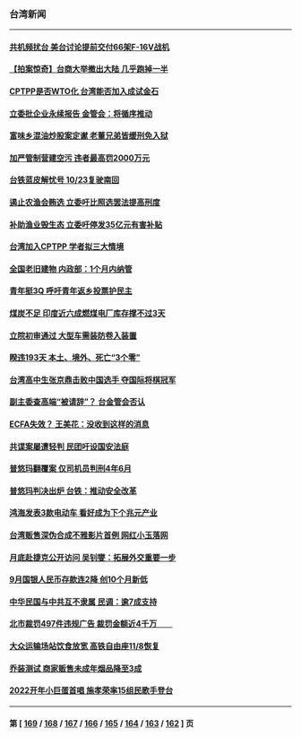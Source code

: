 ### 台湾新闻
---
#### [共机频扰台 美台讨论提前交付66架F-16V战机](../../pages/ncid1349361/n13313373.md) 
#### [【拍案惊奇】台商大举撤出大陆 几乎跑掉一半](../../pages/ncid1349361/n13313044.md) 
#### [CPTPP是否WTO化 台湾能否加入成试金石](../../pages/ncid1349361/n13312786.md) 
#### [立委批企业永续报告  金管会：将循序推动](../../pages/ncid1349361/n13312797.md) 
#### [富味乡混油炒股案定谳 老董兄弟皆缓刑免入狱](../../pages/ncid1349361/n13312844.md) 
#### [加严管制营建空污 违者最高罚2000万元](../../pages/ncid1349361/n13312842.md) 
#### [台铁蓝皮解忧号 10/23复驶南回](../../pages/ncid1349361/n13312705.md) 
#### [遏止农渔会贿选 立委吁比照选罢法提高刑度](../../pages/ncid1349361/n13312789.md) 
#### [补助渔业毁生态 立委吁停发35亿元有害补贴](../../pages/ncid1349361/n13312792.md) 
#### [台湾加入CPTPP 学者拟三大情境](../../pages/ncid1349361/n13312795.md) 
#### [全国老旧建物 内政部：1个月内纳管](../../pages/ncid1349361/n13312710.md) 
#### [青年挺3Q 呼吁青年返乡投票护民主](../../pages/ncid1349361/n13312588.md) 
#### [煤炭不足 印度近六成燃煤电厂库存撑不过3天](../../pages/ncid1349361/n13312599.md) 
#### [立院初审通过 大型车需装防卷入装置](../../pages/ncid1349361/n13312713.md) 
#### [睽违193天  本土、境外、死亡“3个零”](../../pages/ncid1349361/n13312596.md) 
#### [台湾高中生张京鼎击败中国选手 夺国际将棋冠军](../../pages/ncid1349361/n13312287.md) 
#### [副主委查高端“被请辞”？ 台金管会否认](../../pages/ncid1349361/n13312601.md) 
#### [ECFA失效？ 王美花：没收到这样的消息](../../pages/ncid1349361/n13312624.md) 
#### [共谍案屡遭轻判 民团吁设国安法庭](../../pages/ncid1349361/n13312697.md) 
#### [普悠玛翻覆案 仅司机员判刑4年6月](../../pages/ncid1349361/n13312702.md) 
#### [普悠玛判决出炉 台铁：推动安全改革](../../pages/ncid1349361/n13312715.md) 
#### [鸿海发表3款电动车 看好成为下个兆元产业](../../pages/ncid1349361/n13312635.md) 
#### [台湾贩售深伪合成不雅影片首例 网红小玉落网](../../pages/ncid1349361/n13312644.md) 
#### [月底赴捷克公开访问 吴钊燮：拓展外交重要一步](../../pages/ncid1349361/n13312649.md) 
#### [9月国银人民币存款连2降 创10个月新低](../../pages/ncid1349361/n13312585.md) 
#### [中华民国与中共互不隶属 民调：逾7成支持](../../pages/ncid1349361/n13312581.md) 
#### [北市裁罚497件违规广告 裁罚金额近4千万　　](../../pages/ncid1349361/n13312550.md) 
#### [大众运输场站饮食放宽 高铁自由座11/8恢复](../../pages/ncid1349361/n13312547.md) 
#### [乔装测试 商家贩售未成年烟品降至3成](../../pages/ncid1349361/n13312545.md) 
#### [2022开年小巨蛋首唱 施孝荣率15组民歌手登台](../../pages/ncid1349361/n13312284.md) 

---
#### 第 [ [169](./169.md) / [168](./168.md) / [167](./167.md) / [166](./166.md) / [165](./165.md) / [164](./164.md) / [163](./163.md) / [162](./162.md) ] 页
